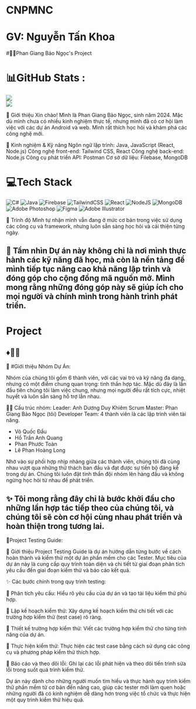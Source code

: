 # CNPMNC
# GV: Nguyễn Tấn Khoa
#👩‍💻Phan Giang Bảo Ngọc's Project
# 📊GitHub Stats :
  ![](https://github-readme-stats.vercel.app/api?username=baongoc2211&theme=radical&hide_border=false&include_all_commits=false&count_private=false)<br/>
  ![](https://github-readme-streak-stats.herokuapp.com/?user=baongoc2211&theme=radical&hide_border=false)<br/>


👋 Giới thiệu
Xin chào! Mình là Phan Giang Bảo Ngọc, sinh năm 2024. Mặc dù mình chưa có nhiều kinh nghiệm thực tế, nhưng mình đã có cơ hội làm việc với các dự án Android và web. Mình rất thích học hỏi và khám phá các công nghệ mới.

🔧 Kinh nghiệm & Kỹ năng
Ngôn ngữ lập trình: Java, JavaScript (React, Node.js)
Công nghệ front-end: Tailwind CSS, React
Công nghệ back-end: Node.js
Công cụ phát triển API: Postman
Cơ sở dữ liệu: Filebase, MongoDB

# 💻Tech Stack
![C#](https://img.shields.io/badge/c%23-%23239120.svg?style=plastic&logo=c-sharp&logoColor=white) ![Java](https://img.shields.io/badge/java-%23ED8B00.svg?style=plastic&logo=java&logoColor=white) ![Firebase](https://img.shields.io/badge/firebase-%23039BE5.svg?style=plastic&logo=firebase) ![TailwindCSS](https://img.shields.io/badge/tailwindcss-%2338B2AC.svg?style=plastic&logo=tailwind-css&logoColor=white) ![React](https://img.shields.io/badge/react-%2320232a.svg?style=plastic&logo=react&logoColor=%2361DAFB) ![NodeJS](https://img.shields.io/badge/node.js-6DA55F?style=plastic&logo=node.js&logoColor=white) ![MongoDB](https://img.shields.io/badge/MongoDB-%234ea94b.svg?style=plastic&logo=mongodb&logoColor=white) ![Adobe Photoshop](https://img.shields.io/badge/adobephotoshop-%2331A8FF.svg?style=plastic&logo=adobephotoshop&logoColor=white) 	![Figma](https://img.shields.io/badge/figma-%23F24E1E.svg?style=plastic&logo=figma&logoColor=white) ![Adobe Illustrator](https://img.shields.io/badge/adobeillustrator-%23FF9A00.svg?style=plastic&logo=adobeillustrator&logoColor=white)

🌱 Trình độ
Mình tự nhận mình vẫn đang ở mức cơ bản trong việc sử dụng các công cụ và framework, nhưng luôn sẵn sàng học hỏi và cải thiện từng ngày.

🌟 Tầm nhìn
Dự án này không chỉ là nơi mình thực hành các kỹ năng đã học, mà còn là nền tảng để mình tiếp tục nâng cao khả năng lập trình và đóng góp cho cộng đồng mã nguồn mở. Mình mong rằng những đóng góp này sẽ giúp ích cho mọi người và chính mình trong hành trình phát triển.
----------------------------------------------------------------------------------------------------------------------------------------------------------------
# Project 
♦️😶‍🌫️ 
----------------------------------------------------------------------------------------------------------------------------------------------------------------
👥 #Giới thiệu Nhóm Dự Án:

Nhóm của chúng tôi gồm 6 thành viên, với các vai trò và kỹ năng đa dạng, nhưng có một điểm chung quan trọng: tinh thần hợp tác. Mặc dù đây là lần đầu tiên chúng tôi làm việc chung, nhưng mọi người đều rất tích cực, nhiệt huyết và luôn sẵn sàng hỗ trợ lẫn nhau.

🧑‍💼 Cấu trúc nhóm:
Leader: Anh Dương Duy Khiêm
Scrum Master: Phan Giang Bảo Ngọc (tôi)
Developer Team: 4 thành viên là các lập trình viên tài năng.
- Võ Quốc Đẩu
- Hồ Trần Anh Quang
- Phan Phước Toàn
- Lê Phan Hoàng Long
  
Nhờ vào sự phối hợp nhịp nhàng giữa các thành viên, chúng tôi đã cùng nhau vượt qua những thử thách ban đầu và đạt được sự tiến bộ đáng kể trong dự án. Chúng tôi luôn đặt tinh thần đội nhóm lên hàng đầu và không ngừng học hỏi từ nhau để phát triển.

✨ Tôi mong rằng đây chỉ là bước khởi đầu cho những lần hợp tác tiếp theo của chúng tôi, và chúng tôi sẽ còn cơ hội cùng nhau phát triển và hoàn thiện trong tương lai.
-----------------------------------------------------------------------------------------------------------------------------------------------------------------
🧪Project Testing Guide:

🌟 Giới thiệu
Project Testing Guide là dự án hướng dẫn từng bước về cách hoàn thành và kiểm thử một dự án phần mềm cho các Tester. Mục tiêu của dự án này là cung cấp quy trình toàn diện và chi tiết từ giai đoạn phân tích yêu cầu đến giai đoạn kiểm thử và báo cáo kết quả.

✨ Các bước chính trong quy trình testing:

📌 Phân tích yêu cầu: Hiểu rõ yêu cầu của dự án và tạo tài liệu kiểm thử phù hợp.

📌 Lập kế hoạch kiểm thử: Xây dựng kế hoạch kiểm thử chi tiết với các trường hợp kiểm thử (test case) rõ ràng.

📌 Thiết kế trường hợp kiểm thử: Viết các trường hợp kiểm thử cho từng tính năng của dự án.

📌 Thực hiện kiểm thử: Thực hiện các test case bằng cách sử dụng các công cụ và phương pháp kiểm thử thích hợp.

📌 Báo cáo và theo dõi lỗi: Ghi lại các lỗi phát hiện và theo dõi tiến trình sửa lỗi trong suốt quá trình kiểm thử.

Dự án này dành cho những người muốn tìm hiểu và thực hành quy trình kiểm thử phần mềm từ cơ bản đến nâng cao, giúp các tester mới làm quen hoặc những người đã có kinh nghiệm dễ dàng hơn trong việc tổ chức và thực hiện một quy trình kiểm thử hiệu quả.

